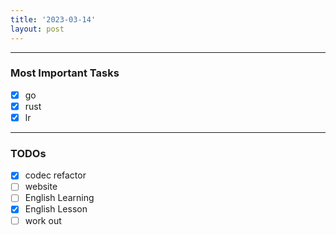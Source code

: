 ```yaml
---
title: '2023-03-14'
layout: post
---
```


---

### Most Important Tasks

- [x] go
- [x] rust
- [x] lr

---

### TODOs

- [x] codec refactor
- [ ] website
- [ ] English Learning
- [x] English Lesson
- [ ] work out
